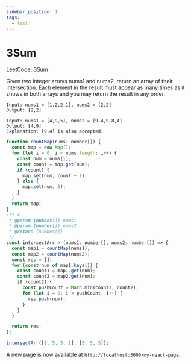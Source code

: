 ```yaml
---
sidebar_position: 1
tags:
  - test
---
```


# 3Sum

[LeetCode: 3Sum ](https://leetcode.com/problems/intersection-of-two-arrays-ii)

Given two integer arrays nums1 and nums2, return an array of their intersection. Each element in the result must appear as many times as it shows in both arrays and you may return the result in any order.

```
Input: nums1 = [1,2,2,1], nums2 = [2,2]
Output: [2,2]
```

```
Input: nums1 = [4,9,5], nums2 = [9,4,9,8,4]
Output: [4,9]
Explanation: [9,4] is also accepted.
```

```jsx title="3Sum"
function countMap(nums: number[]) {
  const map = new Map();
  for (let i = 0; i < nums.length; i++) {
    const num = nums[i];
    const count = map.get(num);
    if (count) {
      map.set(num, count + 1);
    } else {
      map.set(num, 1);
    }
  }
  return map;
}
/** x
 * @param {number[]} nums1
 * @param {number[]} nums2
 * @return {number[]}
 */
const intersectArr = (nums1: number[], nums2: number[]) => {
  const map1 = countMap(nums1);
  const map2 = countMap(nums2);
  const res = [];
  for (const num of map1.keys()) {
    const count1 = map1.get(num);
    const count2 = map2.get(num);
    if (count2) {
      const pushCount = Math.min(count1, count2);
      for (let i = 0; i < pushCount; i++) {
        res.push(num);
      }
    }
  }

  return res;
};

intersectArr([1, 5, 5, 1], [5, 5, 5]);
```

A new page is now available at `http://localhost:3000/my-react-page`.
